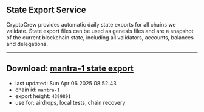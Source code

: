 ## State Export Service
CryptoCrew provides automatic daily state exports for all chains we validate. State export files can be used as genesis files and are a snapshot of the current blockchain state, including all validators, accounts, balances and delegations.

---
**Download: [mantra-1 state export](https://dl-eu2.ccvalidators.com/SERVICE/mantrachain/mantra-1_export_4399891.json)**
---

- last updated: Sun Apr 06 2025 08:52:43
- chain id: `mantra-1`
- export height: `4399891`
- use for: airdrops, local tests, chain recovery

